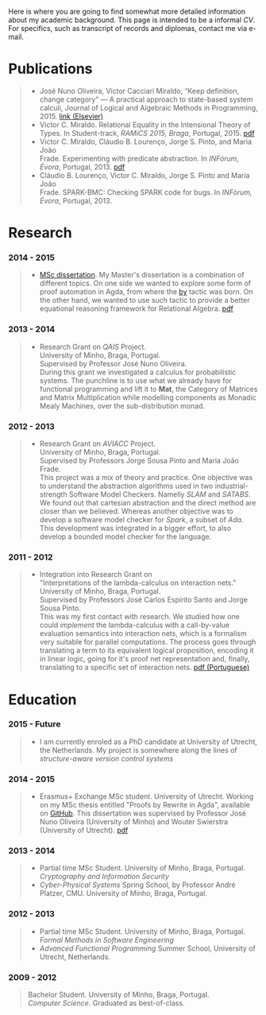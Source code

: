 
Here is where you are going to find somewhat more detailed information about my academic background.
This page is intended to be a informal *CV*. For specifics, such as transcript of records and
diplomas, contact me via e-mail.

# Publications

> - José Nuno Oliveira, Victor Cacciari Miraldo, “Keep definition, change category” — A practical 
>   approach to state-based system calculi, Journal of Logical and Algebraic Methods in Programming, 2015.
>   [link (Elsevier)](http://dx.doi.org/10.1016/j.jlamp.2015.11.007)
> - Victor C. Miraldo.  Relational Equality in the Intensional Theory of Types.
>   In Student-track, *RAMiCS 2015, Braga*, Portugal, 2015. [pdf](data/ramics15.pdf)
> - Victor C. Miraldo, Cláudio B. Lourenço, Jorge S. Pinto, and Maria João  
>   Frade. Experimenting with predicate abstraction. In *INFórum, Évora*, Portugal, 2013. [pdf](data/INForum2013-1.pdf)
> - Cláudio B. Lourenço, Victor C. Miraldo, Jorge S. Pinto and Maria João  
>   Frade. SPARK-BMC: Checking SPARK code for bugs. In *INFórum, Évora*, Portugal, 2013.

# Research

### **2014 - 2015**

> - [MSc dissertation](https://github.com/VictorCMiraldo/msc-agda-tactics).
>   My Master's dissertation is a combination of different topics. 
>   On one side we wanted to explore some form of proof automation in
>   Agda, from where the [by](https://github.com/VictorCMiraldo/agda-rw)
>   tactic was born. On the other hand, we wanted to use such tactic to
>   provide a better equational reasoning framework for Relational Algebra.
>   [pdf](data/MiraldoMsc.pdf)


### **2013 - 2014**

> - Research Grant on *QAIS* Project.  
>   University of Minho, Braga, Portugal.  
>   Supervised by Professor José Nuno Oliveira.  
>   During this grant we investigated a calculus for probabilistic systems.
>   The punchline is to use what we already have for functional programming
>   and lift it to **Mat**, the Category of Matrices and Matrix Multiplication while
>   modelling components as Monadic Mealy Machines, over the sub-distribution monad.
 
### **2012 - 2013**

> - Research Grant on *AVIACC* Project.  
>   University of Minho, Braga, Portugal.  
>   Supervised by Professors Jorge Sousa Pinto and Maria João Frade.  
>   This project was a mix of theory and practice. One objective was to understand the abstraction
>   algorithms used in two industrial-strength Software Model Checkers. Namelly *SLAM* and *SATABS*.
>   We found out that cartesian abstraction and the direct method are closer than we believed.
>   Whereas another objective was to develop a software model checker for *Spark*, a subset of *Ada*.
>   This development was integrated in a bigger effort, to also develop a bounded model checker
>   for the language.

### **2011 - 2012**

> - Integration into Research Grant on  
>  "Interpretations of the lambda-calculus on interaction nets."  
>   University of Minho, Braga, Portugal.  
>   Supervised by Professors José Carlos Espírito Santo and Jorge Sousa Pinto.  
>   This was my first contact with research. We studied how one could *implement*
>   the lambda-calculus with a call-by-value evaluation semantics into interaction nets,
>   which is a formalism very suitable for parallel computations. The process goes through
>   translating a term to its equivalent logical proposition, encoding it in linear logic,
>   going for it's proof net representation and, finally, translating to a specific set of
>   interaction nets. [pdf (Portuguese)](data/LambdaCalc-report-PT.pdf)


# Education

### **2015 - Future**

> - I am currently enroled as a PhD candidate at University of Utrecht, the Netherlands.
>   My project is somewhere along the lines of *structure-aware version control systems*

### **2014 - 2015**

> - Erasmus+ Exchange MSc student. University of Utrecht. Working
>   on my MSc thesis entitled "Proofs by Rewrite in Agda", available on 
>   [GitHub](https://github.com/VictorCMiraldo/msc-agda-tactics).
>   This dissertation was supervised by Professor
>   José Nuno Oliveira (University of Minho) and Wouter Swierstra (University of Utrecht).
>   [pdf](data/MiraldoMsc.pdf)
   
### **2013 - 2014**

> - Partial time MSc Student. University of Minho, Braga, Portugal.  
>   *Cryptography and Information Security*
> - *Cyber-Physical Systems* Spring School, by Professor André Platzer, CMU. 
>   University of Minho, Braga, Portugal.
   
### **2012 - 2013**

> - Partial time MSc Student. University of Minho, Braga, Portugal.  
>   *Formal Methods in Software Engineering* 
> - *Advanced Functional Programming* Summer School, University of Utrecht, Netherlands.
    
### **2009 - 2012**

> Bachelor Student. University of Minho, Braga, Portugal.  
> *Computer Science*. Graduated as best-of-class.
